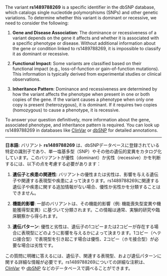 The variant **rs1489788269** is a specific identifier in the dbSNP database, which catalogs single nucleotide polymorphisms (SNPs) and other genetic variations. To determine whether this variant is dominant or recessive, we need to consider the following:

1. **Gene and Disease Association**: The dominance or recessiveness of a variant depends on the gene it affects and whether it is associated with a specific phenotype or disease. Without additional information about the gene or condition linked to rs1489788269, it is impossible to classify it as dominant or recessive.

2. **Functional Impact**: Some variants are classified based on their functional impact (e.g., loss-of-function or gain-of-function mutations). This information is typically derived from experimental studies or clinical observations.

3. **Inheritance Pattern**: Dominance and recessiveness are determined by how the variant affects the phenotype when present in one or both copies of the gene. If the variant causes a phenotype when only one copy is present (heterozygous), it is dominant. If it requires two copies (homozygous) to cause a phenotype, it is recessive.

To answer your question definitively, more information about the gene, associated phenotype, and inheritance pattern is required. You can look up rs1489788269 in databases like [ClinVar](https://www.ncbi.nlm.nih.gov/clinvar/) or [dbSNP](https://www.ncbi.nlm.nih.gov/snp/) for detailed annotations.

---

**日本語:**
バリアント **rs1489788269** は、dbSNPデータベースに登録されている特定の識別子であり、単一塩基多型（SNP）やその他の遺伝的変異をカタログ化しています。このバリアントが優性（dominant）か劣性（recessive）かを判断するには、以下の点を考慮する必要があります：

1. **遺伝子と疾患の関連性**: バリアントの優性または劣性は、影響を与える遺伝子や関連する表現型や疾患によって決まります。rs1489788269に関連する遺伝子や疾患に関する追加情報がない場合、優性か劣性かを分類することはできません。

2. **機能的影響**: 一部のバリアントは、その機能的影響（例: 機能喪失型変異や機能獲得型変異）に基づいて分類されます。この情報は通常、実験的研究や臨床観察から得られます。

3. **遺伝パターン**: 優性と劣性は、遺伝子の1コピーまたは2コピーが存在する場合に表現型にどのように影響を与えるかによって決まります。1コピー（ヘテロ接合型）で表現型を引き起こす場合は優性、2コピー（ホモ接合型）が必要な場合は劣性です。

この質問に明確に答えるには、遺伝子、関連する表現型、および遺伝パターンに関する詳細な情報が必要です。rs1489788269についての詳細な注釈は、[ClinVar](https://www.ncbi.nlm.nih.gov/clinvar/) や [dbSNP](https://www.ncbi.nlm.nih.gov/snp/) などのデータベースで調べることができます。